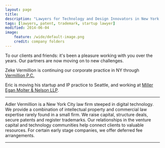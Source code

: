 ```yaml
---
layout: page
title: 
description: "Lawyers for Technology and Design Innovators in New York City"
tags: [lawyers, patent, trademark, startup lawyer]
modified: 2014-06-04
image:
    feature: /wide/default-image.png
    credit: company folders
---
```




<p class='big-text'>To our clients and friends: it's been a pleasure working with you over the years. Our partners are now moving on to new challenges. </p>

Zeke Vermillion is continuing our corporate practice in NY through [Vermillion P.C.](http://vermillionpc.com)

Eric is moving his startup and IP practice to Seattle, and working at [Miller Egan Molter & Nelson LLP](http://www.milleregan.com/).

- - - 

Adler Vermillion is a New York City law firm steeped in digital technology. We provide a combination of intellectual property and commercial law expertise rarely found in a small firm.  We raise capital, structure deals, secure patents and register trademarks. Our relationships in the venture capital and technology communities help connect clients to valuable resources. For certain early stage companies, we offer deferred fee arrangements.   

- - - 

